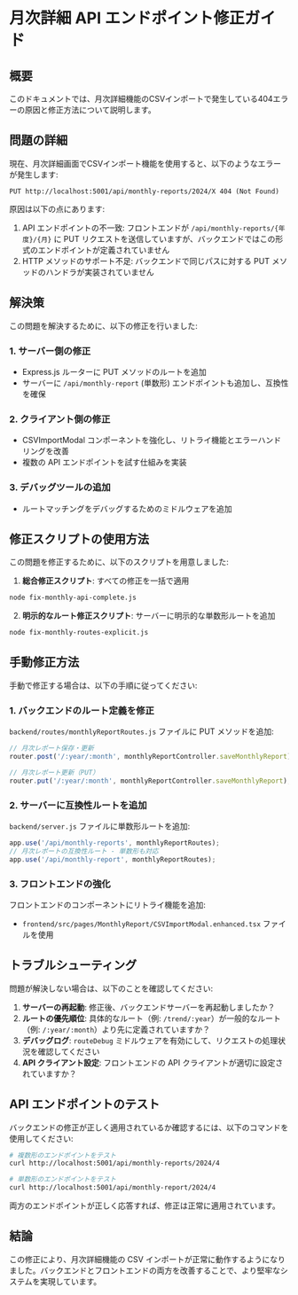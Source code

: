 # 月次詳細 API エンドポイント修正ガイド

## 概要

このドキュメントでは、月次詳細機能のCSVインポートで発生している404エラーの原因と修正方法について説明します。

## 問題の詳細

現在、月次詳細画面でCSVインポート機能を使用すると、以下のようなエラーが発生します:

```
PUT http://localhost:5001/api/monthly-reports/2024/X 404 (Not Found)
```

原因は以下の点にあります:

1. API エンドポイントの不一致: フロントエンドが `/api/monthly-reports/{年度}/{月}` に PUT リクエストを送信していますが、バックエンドではこの形式のエンドポイントが定義されていません
2. HTTP メソッドのサポート不足: バックエンドで同じパスに対する PUT メソッドのハンドラが実装されていません

## 解決策

この問題を解決するために、以下の修正を行いました:

### 1. サーバー側の修正

- Express.js ルーターに PUT メソッドのルートを追加
- サーバーに `/api/monthly-report` (単数形) エンドポイントも追加し、互換性を確保

### 2. クライアント側の修正

- CSVImportModal コンポーネントを強化し、リトライ機能とエラーハンドリングを改善
- 複数の API エンドポイントを試す仕組みを実装

### 3. デバッグツールの追加

- ルートマッチングをデバッグするためのミドルウェアを追加

## 修正スクリプトの使用方法

この問題を修正するために、以下のスクリプトを用意しました:

1. **総合修正スクリプト**: すべての修正を一括で適用

```bash
node fix-monthly-api-complete.js
```

2. **明示的なルート修正スクリプト**: サーバーに明示的な単数形ルートを追加

```bash
node fix-monthly-routes-explicit.js
```

## 手動修正方法

手動で修正する場合は、以下の手順に従ってください:

### 1. バックエンドのルート定義を修正

`backend/routes/monthlyReportRoutes.js` ファイルに PUT メソッドを追加:

```javascript
// 月次レポート保存・更新
router.post('/:year/:month', monthlyReportController.saveMonthlyReport);

// 月次レポート更新（PUT）
router.put('/:year/:month', monthlyReportController.saveMonthlyReport);
```

### 2. サーバーに互換性ルートを追加

`backend/server.js` ファイルに単数形ルートを追加:

```javascript
app.use('/api/monthly-reports', monthlyReportRoutes);
// 月次レポートの互換性ルート - 単数形も対応
app.use('/api/monthly-report', monthlyReportRoutes);
```

### 3. フロントエンドの強化

フロントエンドのコンポーネントにリトライ機能を追加:

- `frontend/src/pages/MonthlyReport/CSVImportModal.enhanced.tsx` ファイルを使用

## トラブルシューティング

問題が解決しない場合は、以下のことを確認してください:

1. **サーバーの再起動**: 修正後、バックエンドサーバーを再起動しましたか？
2. **ルートの優先順位**: 具体的なルート（例: `/trend/:year`）が一般的なルート（例: `/:year/:month`）より先に定義されていますか？
3. **デバッグログ**: `routeDebug` ミドルウェアを有効にして、リクエストの処理状況を確認してください
4. **API クライアント設定**: フロントエンドの API クライアントが適切に設定されていますか？

## API エンドポイントのテスト

バックエンドの修正が正しく適用されているか確認するには、以下のコマンドを使用してください:

```bash
# 複数形のエンドポイントをテスト
curl http://localhost:5001/api/monthly-reports/2024/4

# 単数形のエンドポイントをテスト
curl http://localhost:5001/api/monthly-report/2024/4
```

両方のエンドポイントが正しく応答すれば、修正は正常に適用されています。

## 結論

この修正により、月次詳細機能の CSV インポートが正常に動作するようになりました。バックエンドとフロントエンドの両方を改善することで、より堅牢なシステムを実現しています。